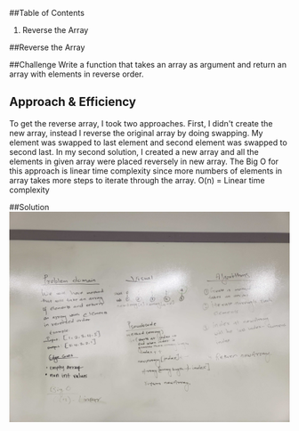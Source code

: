 ##Table of Contents
1. Reverse the Array
    

##Reverse the Array
    
##Challenge
Write a function that takes an array as argument and return an array with elements in reverse order. 

## Approach & Efficiency
To get the reverse array, I took two approaches. First, I didn't create the new array, instead I reverse the original array by doing swapping. My element was swapped to last element and second element was swapped to second last. In my second solution, I created a new array and all the elements in given array were placed reversely in new array. The Big O for this approach is linear time complexity since more numbers of elements in array takes more steps to iterate through the array. 
O(n) = Linear time complexity
    
##Solution
![Array reversed white board image](assets/ReverseArray.jpg)
